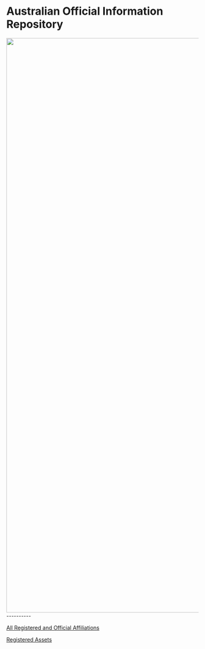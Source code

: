 # Australian Official Information Repository


<img src="https://cloud.githubusercontent.com/assets/18582414/25780387/1d938412-331f-11e7-9c7f-10bb15e43446.jpg" width="1500">
----------


[All Registered and Official Affiliations](https://github.com/EXYZED/AustralianPublicRepository/blob/Assets/AllGroups.md)

[Registered Assets](https://github.com/EXYZED/AustralianPublicRepository/blob/Assets/RegisteredForms.md)

